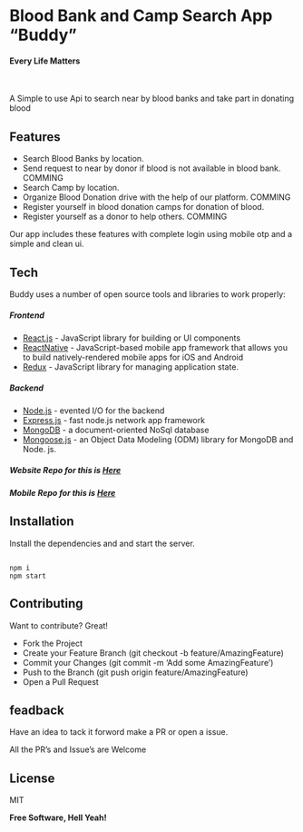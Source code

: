 <h1 class="code-line" data-line-start=0 data-line-end=1 ><a id="Blood_Bank_Search_App_BBD_0"></a>Blood Bank and Camp Search App “Buddy”</h1>
<h4 class="code-line" data-line-start=1 data-line-end=2 ><a id="Every_Life_Matters_1"></a>Every Life Matters</h4>

&nbsp;&nbsp;&nbsp;&nbsp;&nbsp;&nbsp;&nbsp;&nbsp;&nbsp;&nbsp;&nbsp;&nbsp;&nbsp;&nbsp;&nbsp;&nbsp;&nbsp;&nbsp;&nbsp;

A Simple to use Api to search near by blood banks and take part in donating blood</p>
<h2 class="code-line" data-line-start=7 data-line-end=8 ><a id="Features_7"></a>Features</h2>
<ul>
<li class="has-line-data" data-line-start="8" data-line-end="9">Search Blood Banks by location.</li>
<li class="has-line-data" data-line-start="9" data-line-end="10">Send request to near by donor if blood is not available in blood bank. COMMING</li>
  <li class="has-line-data" data-line-start="8" data-line-end="9">Search Camp by location.</li>
<li class="has-line-data" data-line-start="10" data-line-end="11">Organize Blood Donation drive with the help of our platform. COMMING</li>
<li class="has-line-data" data-line-start="11" data-line-end="12">Register yourself in blood donation camps for donation of blood.</li>
<li class="has-line-data" data-line-start="12" data-line-end="14">Register yourself as a donor to help others. COMMING</li>
</ul>
<p class="has-line-data" data-line-start="14" data-line-end="15">Our app includes these features with complete login using mobile otp and a simple and clean ui.</p>
<h2 class="code-line" data-line-start=16 data-line-end=17 ><a id="Tech_16"></a>Tech</h2>
<p class="has-line-data" data-line-start="18" data-line-end="19">Buddy uses a number of open source tools and libraries to work properly:</p>
<h5 class="code-line" data-line-start=20 data-line-end=21 ><a id="Frontend_20"></a>Frontend</h5>
<ul>
<li class="has-line-data" data-line-start="21" data-line-end="22"><a href="https://reactjs.org/">React.js</a> - JavaScript library for building or UI components</li>
<li class="has-line-data" data-line-start="22" data-line-end="23"><a href="https://reactnative.dev/">ReactNative</a> - JavaScript-based mobile app framework that allows you to build natively-rendered mobile apps for iOS and Android</li>
<li class="has-line-data" data-line-start="23" data-line-end="24"><a href="https://www.npmjs.com/package/redux">Redux</a> - JavaScript library for managing application state.</li>
</ul>
<h5 class="code-line" data-line-start=26 data-line-end=27 ><a id="Backend_26"></a>Backend</a> </h5>
<ul>
<li class="has-line-data" data-line-start="27" data-line-end="28"><a href="http://nodejs.org">Node.js</a> - evented I/O for the backend</li>
<li class="has-line-data" data-line-start="28" data-line-end="29"><a href="http://expressjs.com">Express.js</a> - fast node.js network app framework</li>
<li class="has-line-data" data-line-start="29" data-line-end="30"><a href="https://www.mongodb.com/">MongoDB</a> - a document-oriented NoSql database</li>
<li class="has-line-data" data-line-start="30" data-line-end="32"><a href="https://www.npmjs.com/package/mongoose">Mongoose.js</a> - an Object Data Modeling (ODM) library for MongoDB and Node. js.</li>
  

</ul>
<h5 class="code-line" data-line-start=26 data-line-end=27 ><a id="Backend_26"></a>Website Repo for this is <a href="https://github.com/MEMARSAHAB/Buddy-Web">Here</a> </h5>  
<h5 class="code-line" data-line-start=26 data-line-end=27 ><a id="Backend_26"></a>Mobile Repo for this is <a href="https://github.com/MEMARSAHAB/Buddy-Mobile">Here</a> </h5>  

<h2 class="code-line" data-line-start=34 data-line-end=35 ><a id="Installation_34"></a>Installation</h2>
<p class="has-line-data" data-line-start="44" data-line-end="45">Install the dependencies and and start the server.</p>
<pre><code class="has-line-data" data-line-start="46" data-line-end="50" class="language-sh">
npm i
npm start
</code></pre>

<h2 class="code-line" data-line-start=81 data-line-end=82 ><a id="Contributing_81"></a>Contributing</h2>
<p class="has-line-data" data-line-start="83" data-line-end="84">Want to contribute? Great!</p>
<ul>
<li class="has-line-data" data-line-start="84" data-line-end="85">Fork the Project</li>
<li class="has-line-data" data-line-start="85" data-line-end="86">Create your Feature Branch (git checkout -b feature/AmazingFeature)</li>
<li class="has-line-data" data-line-start="86" data-line-end="87">Commit your Changes (git commit -m ‘Add some AmazingFeature’)</li>
<li class="has-line-data" data-line-start="87" data-line-end="88">Push to the Branch (git push origin feature/AmazingFeature)</li>
<li class="has-line-data" data-line-start="88" data-line-end="90">Open a Pull Request</li>
</ul>
<h2 class="code-line" data-line-start=90 data-line-end=91 ><a id="feadback_90"></a>feadback</h2>
<p class="has-line-data" data-line-start="92" data-line-end="93">Have an idea to tack it forword make a PR or open a issue.</p>
<p class="has-line-data" data-line-start="94" data-line-end="95">All the PR’s and Issue’s are Welcome</p>
<h2 class="code-line" data-line-start=96 data-line-end=97 ><a id="License_96"></a>License</h2>
<p class="has-line-data" data-line-start="98" data-line-end="99">MIT</p>
<p class="has-line-data" data-line-start="100" data-line-end="101"><strong>Free Software, Hell Yeah!</strong></p>
